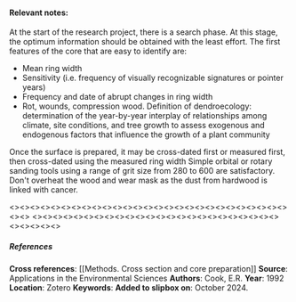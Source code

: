 #### **Relevant notes**:
At the start of the research project, there is a search phase. At this stage, the optimum information should be obtained with the least effort. The first features of the core that are easy to identify are:
- Mean ring width
- Sensitivity (i.e. frequency of visually recognizable signatures or pointer years)
- Frequency and date of abrupt changes in ring width
- Rot, wounds, compression wood.
Definition of dendroecology: determination of the year-by-year interplay of relationships among climate, site conditions, and tree growth to assess exogenous and endogenous factors that influence the growth of a plant community

Once the surface is prepared, it may be cross-dated first or measured first, then cross-dated using the measured ring width
Simple orbital or rotary sanding tools using a range of grit size from 280 to 600 are satisfactory. Don't overheat the wood and wear mask as the dust from hardwood is linked with cancer.

<><><><><><><><><><><><><><><><><><><><><><><><><><><><><>
<><><><><><><><><><><><><><><><><><><><><><><><><><><><><>
##### References
**Cross references**:
[[Methods. Cross section and core preparation]]
**Source**: Applications in the Environmental Sciences
**Authors**: Cook, E.R.
**Year**: 1992
**Location**: Zotero
**Keywords**:
**Added to slipbox on**:  October 2024. 

